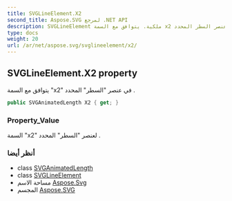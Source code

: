 ```yaml
---
title: SVGLineElement.X2
second_title: Aspose.SVG لمرجع .NET API
description: SVGLineElement ملكية. يتوافق مع السمة x2 في عنصر السطر المحدد .
type: docs
weight: 20
url: /ar/net/aspose.svg/svglineelement/x2/
---
```

## SVGLineElement.X2 property

يتوافق مع السمة "x2" في عنصر "السطر" المحدد .

```csharp
public SVGAnimatedLength X2 { get; }
```

### Property_Value

السمة "x2" لعنصر "السطر" المحدد .

### أنظر أيضا

* class [SVGAnimatedLength](../../../aspose.svg.datatypes/svganimatedlength/)
* class [SVGLineElement](../)
* مساحة الاسم [Aspose.Svg](../../svglineelement/)
* المجسم [Aspose.SVG](../../../)


